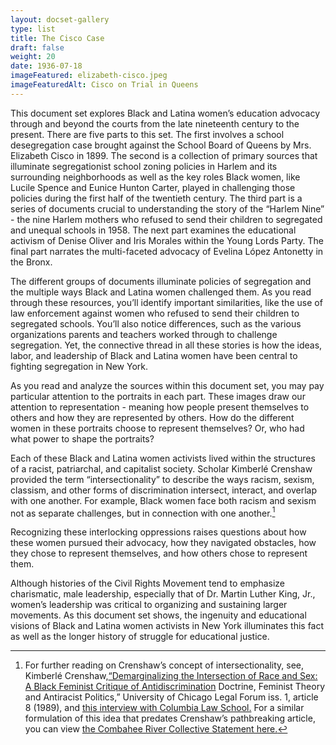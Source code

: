 ```yaml
---
layout: docset-gallery
type: list
title: The Cisco Case
draft: false
weight: 20
date: 1936-07-18
imageFeatured: elizabeth-cisco.jpeg
imageFeaturedAlt: Cisco on Trial in Queens
---
```


This document set explores Black and Latina women’s education advocacy through and beyond the courts from the late nineteenth century to the present. There are five parts to this set. The first involves a school desegregation case brought against the School Board of Queens by Mrs. Elizabeth Cisco in 1899. The second is a collection of primary sources that illuminate segregationist school zoning policies in Harlem and its surrounding neighborhoods as well as the key roles Black women, like Lucile Spence and Eunice Hunton Carter, played in challenging those policies during the first half of the twentieth century. The third part is a series of documents crucial to understanding the story of the “Harlem Nine” - the nine Harlem mothers who refused to send their children to segregated and unequal schools in 1958. The next part examines the educational activism of Denise Oliver and Iris Morales within the Young Lords Party. The final part narrates the multi-faceted advocacy of Evelina López Antonetty in the Bronx.

The different groups of documents illuminate policies of segregation and the multiple ways Black and Latina women challenged them. As you read through these resources, you’ll identify important similarities, like the use of law enforcement against women who refused to send their children to segregated schools. You’ll also notice differences, such as the various organizations parents and teachers worked through to challenge segregation. Yet, the connective thread in all these stories is how the ideas, labor, and leadership of Black and Latina women have been central to fighting segregation in New York.

As you read and analyze the sources within this document set, you may pay particular attention to the portraits in each part. These images draw our attention to representation - meaning how people present themselves to others and how they are represented by others. How do the different women in these portraits choose to represent themselves? Or, who had what power to shape the portraits?

Each of these Black and Latina women activists lived within the structures of a racist, patriarchal, and capitalist society. Scholar Kimberlé Crenshaw provided the term “intersectionality” to describe the ways racism, sexism, classism, and other forms of discrimination intersect, interact, and overlap with one another. For example, Black women face both racism and sexism not as separate challenges, but in connection with one another.[^1]

Recognizing these interlocking oppressions raises questions about how these women pursued their advocacy, how they navigated obstacles, how they chose to represent themselves, and how others chose to represent them.

Although histories of the Civil Rights Movement tend to emphasize charismatic, male leadership, especially that of Dr. Martin Luther King, Jr., women’s leadership was critical to organizing and sustaining larger movements. As this document set shows, the ingenuity and educational visions of Black and Latina women activists in New York illuminates this fact as well as the longer history of struggle for educational justice.

[^1]: For further reading on Crenshaw’s concept of intersectionality, see, Kimberlé Crenshaw,[“Demarginalizing the Intersection of Race and Sex: A Black Feminist Critique of Antidiscrimination](https://chicagounbound.uchicago.edu/cgi/viewcontent.cgi?article=1052&context=uclf) Doctrine, Feminist Theory and Antiracist Politics,” University of Chicago Legal Forum iss. 1, article 8 (1989), and [this interview with Columbia Law School.](https://www.law.columbia.edu/news/archive/kimberle-crenshaw-intersectionality-more-two-decades-later) For a similar formulation of this idea that predates Crenshaw’s pathbreaking article, you can view [the Combahee River Collective Statement here.](https://americanstudies.yale.edu/sites/default/files/files/Keyword%20Coalition_Readings.pdf)
